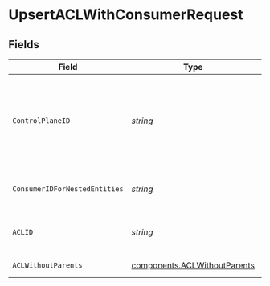 # UpsertACLWithConsumerRequest


## Fields

| Field                                                                              | Type                                                                               | Required                                                                           | Description                                                                        | Example                                                                            |
| ---------------------------------------------------------------------------------- | ---------------------------------------------------------------------------------- | ---------------------------------------------------------------------------------- | ---------------------------------------------------------------------------------- | ---------------------------------------------------------------------------------- |
| `ControlPlaneID`                                                                   | *string*                                                                           | :heavy_check_mark:                                                                 | The UUID of your control plane. This variable is available in the Konnect manager. | 9524ec7d-36d9-465d-a8c5-83a3c9390458                                               |
| `ConsumerIDForNestedEntities`                                                      | *string*                                                                           | :heavy_check_mark:                                                                 | Consumer ID for nested entities                                                    | f28acbfa-c866-4587-b688-0208ac24df21                                               |
| `ACLID`                                                                            | *string*                                                                           | :heavy_check_mark:                                                                 | ID of the ACL to lookup                                                            | f28acbfa-c866-4587-b688-0208ac24df21                                               |
| `ACLWithoutParents`                                                                | [components.ACLWithoutParents](../../models/components/aclwithoutparents.md)       | :heavy_check_mark:                                                                 | Description of the ACL                                                             |                                                                                    |